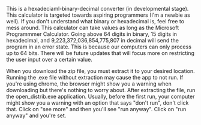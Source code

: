 This is a hexadeciaml-binary-decimal converter (in developmental stage).
This calculator is targeted towards aspiring programmers (I'm a newbie as well).
If you don't understand what binary or hexadecimal is, feel free to mess around.
This calculator can take values as long as the Microsoft Programmmer Calculator.
Going above 64 digits in binary, 15 digits in hexadecimal, and 9,223,372,036,854,775,807 in decimal will send the program in an error state.
This is because our computers can only process up to 64 bits.
There will be future updates that will focus more on restricting the user input over a certain value.


When you download the zip file, you must extract it to your desired location. 
Running the .exe file without extraction may cause the app to not run.
If you're using chrome, the browser might show you a warning when downloading but there's nothing to worry about.
After extracting the file, run the open_distrib.exe application.
Usually, before the first run, your computer might show you a warning with an option that says "don't run", don't click that.
Click on "see more" and then you'll see "run anyway".
Click on "run anyway" and you're set.
